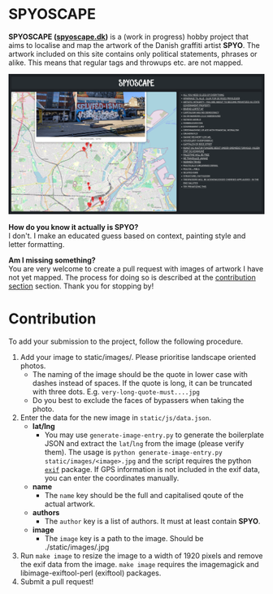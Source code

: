 # SPYOSCAPE

**SPYOSCAPE ([spyoscape.dk](https://spyoscape.dk))** is a (work in progress) hobby project that aims to localise and map the artwork of the Danish graffiti artist **SPYO**. The artwork included on this site contains only political statements, phrases or alike. This means that regular tags and throwups etc. are not mapped.

![spyoscape.dk](spyoscape.png)

**How do you know it actually is SPYO?**  
I don't. I make an educated guess based on context, painting style and letter formatting.

**Am I missing something?**  
You are very welcome to create a pull request with images of artwork I have not yet mapped. The process for doing so is described at the [contribution section](#contribution) section. Thank you for stopping by!

# Contribution
To add your submission to the project, follow the following procedure.

1. Add your image to static/images/. Please prioritise landscape oriented photos.
   - The naming of the image should be the quote in lower case with dashes instead of spaces. If the quote is long, it can be truncated with three dots. E.g. `very-long-quote-must....jpg`
   - Do you best to exclude the faces of bypassers when taking the photo.
3. Enter the data for the new image in `static/js/data.json`.
   - **lat/lng**
     - You may use `generate-image-entry.py` to generate the boilerplate JSON and extract the `lat`/`lng` from the image (please verify them). The usage is `python generate-image-entry.py static/images/<image>.jpg` and the script requires the python [`exif`](https://pypi.org/project/exif/) package. If GPS information is not included in the exif data, you can enter the coordinates manually.
   - **name**
     - The `name` key should be the full and capitalised qoute of the actual artwork.
   - **authors**
     - The `author` key is a list of authors. It must at least contain **SPYO**.
   - **image**
      - The `image` key is a path to the image. Should be ./static/images/<your-image>.jpg
5. Run `make image` to resize the image to a width of 1920 pixels and remove the exif data from the image. `make image` requires the imagemagick and libimage-exiftool-perl (exiftool) packages.
6. Submit a pull request!
